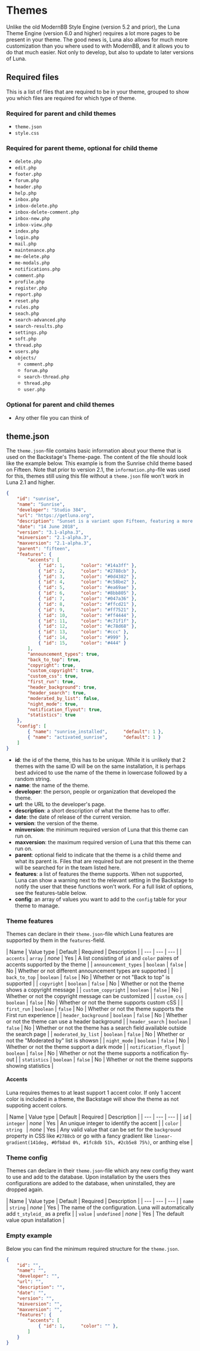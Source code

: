 # Themes
Unlike the old ModernBB Style Engine (version 5.2 and prior), the Luna Theme Engine (version 6.0 and higher) requires a lot more pages to be present in your theme. The good news is, Luna also allows for much more customization than you where used to with ModernBB, and it allows you to do that much easier. Not only to develop, but also to update to later versions of Luna.

## Required files
This is a list of files that are required to be in your theme, grouped to show you which files are required for which type of theme.

### Required for parent and child themes
* `theme.json`
* `style.css`

### Required for parent theme, optional for child theme
* `delete.php`
* `edit.php`
* `footer.php`
* `forum.php`
* `header.php`
* `help.php`
* `inbox.php`
* `inbox-delete.php`
* `inbox-delete-comment.php`
* `inbox-new.php`
* `inbox-view.php`
* `index.php`
* `login.php`
* `mail.php`
* `maintenance.php`
* `me-delete.php`
* `me-modals.php`
* `notifications.php`
* `comment.php`
* `profile.php`
* `register.php`
* `report.php`
* `reset.php`
* `rules.php`
* `seach.php`
* `search-advanced.php`
* `search-results.php`
* `settings.php`
* `soft.php`
* `thread.php`
* `users.php`
* `objects/`
	* `comment.php`
	* `forum.php`
	* `search-thread.php`
	* `thread.php`
	* `user.php`

### Optional for parent and child themes
* Any other file you can think of

## theme.json
The `theme.json`-file contains basic information about your theme that is used on the Backstage's Theme-page. The content of the file should look like the example below. This example is from the Sunrise child theme based on Fifteen. Note that prior to version 2.1, the `information.php`-file was used for this, themes still using this file without a `theme.json` file won't work in Luna 2.1 and higher.

```json
{
    "id": "sunrise",
    "name": "Sunrise",
    "developer": "Studio 384",
    "url": "https://getluna.org",
    "description": "Sunset is a variant upon Fifteen, featuring a more classic design.",
    "date": "14 June 2018",
    "version": "3.1-alpha.3",
    "minversion": "2.1-alpha.3",
    "maxversion": "2.1-alpha.3",
    "parent": "fifteen",
    "features": {
        "accents": [
            { "id": 1,      "color": "#14a3ff" },
            { "id": 2,      "color": "#2788cb" },
            { "id": 3,      "color": "#0d4382" },
            { "id": 4,      "color": "#c58be2" },
            { "id": 5,      "color": "#ea69ae" },
            { "id": 6,      "color": "#8bb805" },
            { "id": 7,      "color": "#047a36" },
            { "id": 8,      "color": "#ffcd21" },
            { "id": 9,      "color": "#ff7521" },
            { "id": 10,     "color": "#ff4444" },
            { "id": 11,     "color": "#c71f1f" },
            { "id": 12,     "color": "#c78d68" },
            { "id": 13,     "color": "#ccc" },
            { "id": 14,     "color": "#999" },
            { "id": 15,     "color": "#444" }
        ],
        "announcement_types": true,
        "back_to_top": true,
        "copyright": true,
        "custom_copyright": true,
        "custom_css": true,
        "first_run": true,
        "header_background": true,
        "header_search": true,
        "moderated_by_list": false,
        "night_mode": true,
        "notification_flyout": true,
        "statistics": true
    },
    "config": [
        { "name": "sunrise_installed",      "default": 1 },
        { "name": "activated_sunrise",      "default": 1 }
    ]
}
```

* __id__: the id of the theme, this has to be unique. While it is unlikely that 2 themes with the same ID will be on the same installation, it is perhaps best adviced to use the name of the theme in lowercase followed by a random string.
* __name__: the name of the theme.
* __developer__: the person, people or organization that developed the theme.
* __url__: the URL to the developer's page.
* __description__: a short description of what the theme has to offer.
* __date__: the date of release of the current version.
* __version__: the version of the theme.
* __minversion__: the minimum required version of Luna that this theme can run on.
* __maxversion__: the maximum required version of Luna that this theme can run on.
* __parent__: optional field to indicate that the theme is a child theme and what its parent is. Files that are required but are not present in the theme will be searched for in the team listed here.
* __features__: a list of features the theme supports. When not supported, Luna can show a warning next to the relevant setting in the Backstage to notify the user that these functions won't work. For a full liskt of options, see the features-table below.
* __config__: an array of values you want to add to the `config` table for your theme to manage.

### Theme features
Themes can declare in their `theme.json`-file which Luna features are supported by them in the `features`-field.

| Name | Value type | Default | Required | Description |
| --- | --- | --- |
| `accents` | `array` | _none_ | Yes | A list consisting of `id` and `color` paires of accents supported by the theme |
| `announcement_types` | `boolean` | `false` | No | Whether or not different announcement types are supported |
| `back_to_top` | `boolean` | `false` | No | Whether or not "Back to top" is supported |
| `copyright` | `boolean` | `false` | No | Whether or not the theme shows a copyright message |
| `custom_copyright` | `boolean` | `false` | No | Whether or not the copyright message can be customized |
| `custom_css` | `boolean` | `false` | No | Whether or not the theme supports custom cSS |
| `first_run` | `boolean` | `false` | No | Whether or not the theme supports the First run experience |
| `header_background` | `boolean` | `false` | No | Whether or not the theme can use a header background |
| `header_search` | `boolean` | `false` | No | Whether or not the theme has a search field available outside the search page |
| `moderated_by_list` | `boolean` | `false` | No | Whether or not the "Moderated by" list is showsn |
| `night_mode` | `boolean` | `false` | No | Whether or not the theme support a dark mode |
| `notification_flyout` | `boolean` | `false` | No | Whether or not the theme supports a notification fly-out |
| `statistics` | `boolean` | `false` | No | Whether or not the theme supports showing statistics |

#### Accents
Luna requires themes to at least support 1 accent color. If only 1 accent color is included in a theme, the Backstage will show the theme as not suppoting accent colors.

| Name | Value type | Default | Required | Description |
| --- | --- | --- |
| `id` | `integer` | _none_ | Yes | An unique integer to identify the accent |
| `color` | `string ` | _none_ | Yes | Any valid value that can be set for the `background` property in CSS like `#2788cb` or go with a fancy gradient like `linear-gradient(141deg, #0fb8ad 0%, #1fc8db 51%, #2cb5e8 75%)`, or anthing else |

### Theme config
Themes can declare in their `theme.json`-file which any new config they want to use and add to the database. Upon installation by the users thes configurations are added to the database, when uninstalled, they are dropped again.

| Name | Value type | Default | Required | Description |
| --- | --- | --- |
| `name` | `string` | _none_ | Yes | The name of the configuration. Luna will automatically add `t_styleid_` as a prefix |
| `value` | `undefined` | _none_ | Yes | The default value opun installation |

### Empty example
Below you can find the minimum required structure for the `theme.json`.

```json
{
    "id": "",
    "name": "",
    "developer": "",
    "url": "",
    "description": "",
    "date": "",
    "version": "",
    "minversion": "",
    "maxversion": "",
    "features": {
        "accents": [
            { "id": 1,      "color": "" },
        ]
    }
}
```
